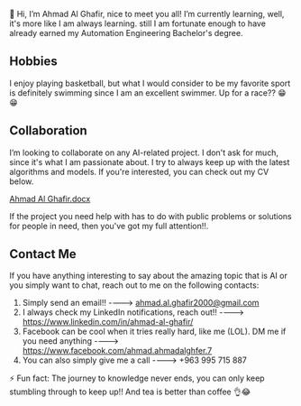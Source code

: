 👋 Hi, I’m Ahmad Al Ghafir, nice to meet you all! I’m currently learning, well, it's more like I am always learning.
still I am fortunate enough to have already earned my Automation Engineering Bachelor's degree. 

## Hobbies
I enjoy playing basketball, but what I would consider to be my favorite sport is definitely swimming since I am an excellent swimmer. Up for a race?? 😁😁

## Collaboration
I’m looking to collaborate on any AI-related project. I don't ask for much, since it's what I am passionate about.
I try to always keep up with the latest algorithms and models. If you're interested, you can check out my CV below. 

[Ahmad Al Ghafir.docx](https://github.com/ghafir2000/ghafir2000/files/15300077/Ahmad.Al.Ghafir.docx)

If the project you need help with has to do with public problems or solutions for people in need, then you've got my full attention!!.

## Contact Me
If you have anything interesting to say about the amazing topic that is AI or you simply want to chat, reach out to me on the following contacts:
1. Simply send an email!!  ----> ahmad.al.ghafir2000@gmail.com
2. I always check my LinkedIn notifications, reach out!! ----> https://www.linkedin.com/in/ahmad-al-ghafir/
3. Facebook can be cool when it tries really hard, like me (LOL). DM me if you need anything ----> https://www.facebook.com/ahmad.ahmadalghfer.7
4. You can also simply give me a call ----> +963 995 715 887

⚡ Fun fact: The journey to knowledge never ends, you can only keep stumbling through to keep up!! And tea is better than coffee 👌😂
